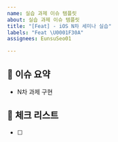 ```yaml
---
name: 실습 과제 이슈 템플릿
about: 실습 과제 이슈 템플릿
title: "[Feat] - iOS N차 세미나 실습"
labels: "Feat \U0001F30A"
assignees: EunsuSeo01

---
```


## 🍎 이슈 요약
- N차 과제 구현

## 🍏 체크 리스트
- [ ]
